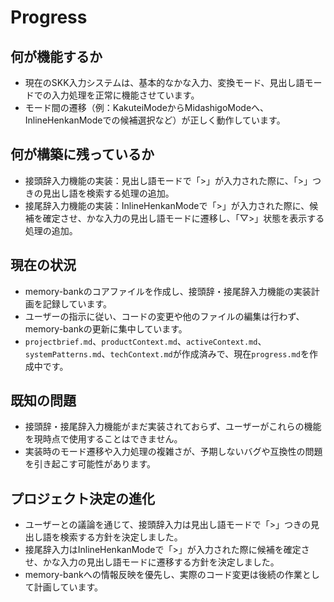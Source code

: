 # Progress

## 何が機能するか
- 現在のSKK入力システムは、基本的なかな入力、変換モード、見出し語モードでの入力処理を正常に機能させています。
- モード間の遷移（例：KakuteiModeからMidashigoModeへ、InlineHenkanModeでの候補選択など）が正しく動作しています。

## 何が構築に残っているか
- 接頭辞入力機能の実装：見出し語モードで「>」が入力された際に、「>」つきの見出し語を検索する処理の追加。
- 接尾辞入力機能の実装：InlineHenkanModeで「>」が入力された際に、候補を確定させ、かな入力の見出し語モードに遷移し、「▽>」状態を表示する処理の追加。

## 現在の状況
- memory-bankのコアファイルを作成し、接頭辞・接尾辞入力機能の実装計画を記録しています。
- ユーザーの指示に従い、コードの変更や他のファイルの編集は行わず、memory-bankの更新に集中しています。
- `projectbrief.md`、`productContext.md`、`activeContext.md`、`systemPatterns.md`、`techContext.md`が作成済みで、現在`progress.md`を作成中です。

## 既知の問題
- 接頭辞・接尾辞入力機能がまだ実装されておらず、ユーザーがこれらの機能を現時点で使用することはできません。
- 実装時のモード遷移や入力処理の複雑さが、予期しないバグや互換性の問題を引き起こす可能性があります。

## プロジェクト決定の進化
- ユーザーとの議論を通じて、接頭辞入力は見出し語モードで「>」つきの見出し語を検索する方針を決定しました。
- 接尾辞入力はInlineHenkanModeで「>」が入力された際に候補を確定させ、かな入力の見出し語モードに遷移する方針を決定しました。
- memory-bankへの情報反映を優先し、実際のコード変更は後続の作業として計画しています。
